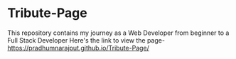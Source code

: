 # Tribute-Page
This repository contains my journey as a Web Developer from beginner to a Full Stack Developer
Here's the link to view the page-
https://pradhumnarajput.github.io/Tribute-Page/
